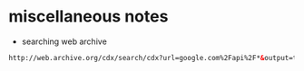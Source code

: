 # miscellaneous notes

- searching web archive 

```html
http://web.archive.org/cdx/search/cdx?url=google.com%2Fapi%2F*&output=text&fl=original&collapse=urlkey&from=
```

